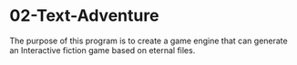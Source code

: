 # 02-Text-Adventure
The purpose of this program is to create a game engine that can generate an Interactive fiction game based on eternal files. 
